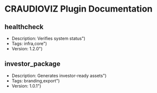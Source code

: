 # CRAUDIOVIZ Plugin Documentation

## healthcheck
- Description: Verifies system status")
- Tags: infra,core")
- Version: 1.2.0")

## investor_package
- Description: Generates investor-ready assets")
- Tags: branding,export")
- Version: 1.0.1")

